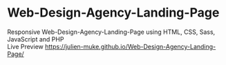 # Web-Design-Agency-Landing-Page
Responsive Web-Design-Agency-Landing-Page using HTML, CSS, Sass, JavaScript and PHP<br>
Live Preview https://julien-muke.github.io/Web-Design-Agency-Landing-Page/
